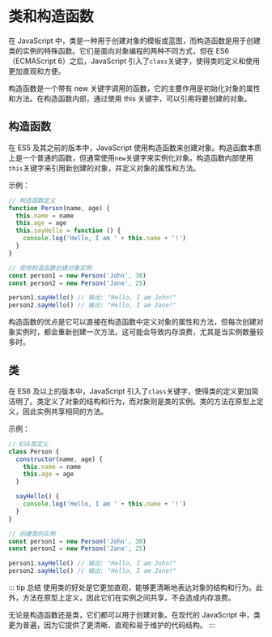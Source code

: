 # 类和构造函数

在 JavaScript 中，类是一种用于创建对象的模板或蓝图，而构造函数是用于创建类的实例的特殊函数。它们是面向对象编程的两种不同方式，但在 ES6（ECMAScript 6）之后，JavaScript 引入了`class`关键字，使得类的定义和使用更加直观和方便。

构造函数是一个带有 new 关键字调用的函数，它的主要作用是初始化对象的属性和方法。在构造函数内部，通过使用 this 关键字，可以引用将要创建的对象。

## 构造函数

在 ES5 及其之前的版本中，JavaScript 使用构造函数来创建对象。构造函数本质上是一个普通的函数，但通常使用`new`关键字来实例化对象。构造函数内部使用`this`关键字来引用新创建的对象，并定义对象的属性和方法。

示例：

```javascript
// 构造函数定义
function Person(name, age) {
  this.name = name
  this.age = age
  this.sayHello = function () {
    console.log('Hello, I am ' + this.name + '!')
  }
}

// 使用构造函数创建对象实例
const person1 = new Person('John', 30)
const person2 = new Person('Jane', 25)

person1.sayHello() // 输出: "Hello, I am John!"
person2.sayHello() // 输出: "Hello, I am Jane!"
```

构造函数的优点是它可以直接在构造函数中定义对象的属性和方法，但每次创建对象实例时，都会重新创建一次方法。这可能会导致内存浪费，尤其是当实例数量较多时。

## 类

在 ES6 及以上的版本中，JavaScript 引入了`class`关键字，使得类的定义更加简洁明了。类定义了对象的结构和行为，而对象则是类的实例。类的方法在原型上定义，因此实例共享相同的方法。

示例：

```javascript
// ES6类定义
class Person {
  constructor(name, age) {
    this.name = name
    this.age = age
  }

  sayHello() {
    console.log('Hello, I am ' + this.name + '!')
  }
}

// 创建类的实例
const person1 = new Person('John', 30)
const person2 = new Person('Jane', 25)

person1.sayHello() // 输出: "Hello, I am John!"
person2.sayHello() // 输出: "Hello, I am Jane!"
```

::: tip 总结
使用类的好处是它更加直观，能够更清晰地表达对象的结构和行为。此外，方法在原型上定义，因此它们在实例之间共享，不会造成内存浪费。

无论是构造函数还是类，它们都可以用于创建对象。在现代的 JavaScript 中，类更为普遍，因为它提供了更清晰、直观和易于维护的代码结构。
:::
